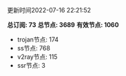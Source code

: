 更新时间2022-07-16 22:21:52

**总订阅: 73**
**总节点: 3689**
**有效节点: 1060**
- trojan节点: 174
- ss节点: 768
- v2ray节点: 115
- ssr节点: 3
